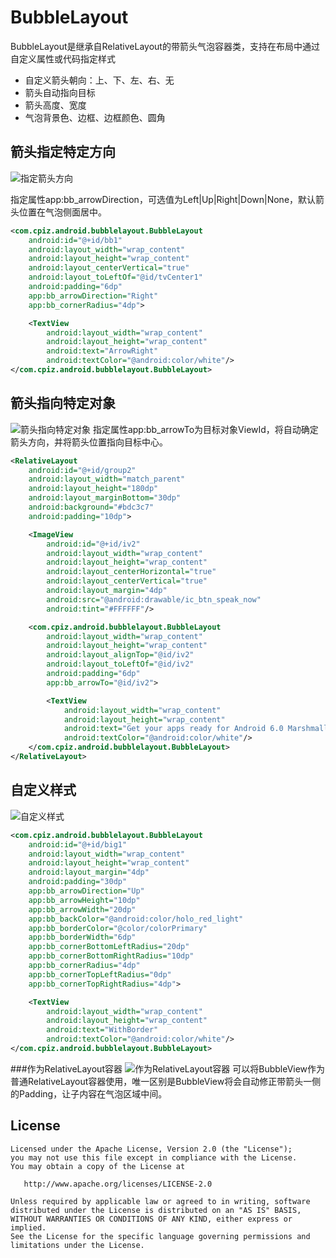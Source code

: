# BubbleLayout
BubbleLayout是继承自RelativeLayout的带箭头气泡容器类，支持在布局中通过自定义属性或代码指定样式

* 自定义箭头朝向：上、下、左、右、无
* 箭头自动指向目标
* 箭头高度、宽度
* 气泡背景色、边框、边框颜色、圆角

箭头指定特定方向
-------
![指定箭头方向](https://raw.githubusercontent.com/cpiz/BubbleLayout/master/screenshots/1.png)

指定属性app:bb_arrowDirection，可选值为Left|Up|Right|Down|None，默认箭头位置在气泡侧面居中。

```XML
<com.cpiz.android.bubblelayout.BubbleLayout
    android:id="@+id/bb1"
    android:layout_width="wrap_content"
    android:layout_height="wrap_content"
    android:layout_centerVertical="true"
    android:layout_toLeftOf="@id/tvCenter1"
    android:padding="6dp"
    app:bb_arrowDirection="Right"
    app:bb_cornerRadius="4dp">

    <TextView
        android:layout_width="wrap_content"
        android:layout_height="wrap_content"
        android:text="ArrowRight"
        android:textColor="@android:color/white"/>
</com.cpiz.android.bubblelayout.BubbleLayout>
```

箭头指向特定对象
-------
![箭头指向特定对象](https://raw.githubusercontent.com/cpiz/BubbleLayout/master/screenshots/2.png)
指定属性app:bb_arrowTo为目标对象ViewId，将自动确定箭头方向，并将箭头位置指向目标中心。

```XML
<RelativeLayout
    android:id="@+id/group2"
    android:layout_width="match_parent"
    android:layout_height="180dp"
    android:layout_marginBottom="30dp"
    android:background="#bdc3c7"
    android:padding="10dp">

    <ImageView
        android:id="@+id/iv2"
        android:layout_width="wrap_content"
        android:layout_height="wrap_content"
        android:layout_centerHorizontal="true"
        android:layout_centerVertical="true"
        android:layout_margin="4dp"
        android:src="@android:drawable/ic_btn_speak_now"
        android:tint="#FFFFFF"/>

    <com.cpiz.android.bubblelayout.BubbleLayout
        android:layout_width="wrap_content"
        android:layout_height="wrap_content"
        android:layout_alignTop="@id/iv2"
        android:layout_toLeftOf="@id/iv2"
        android:padding="6dp"
        app:bb_arrowTo="@id/iv2">

        <TextView
            android:layout_width="wrap_content"
            android:layout_height="wrap_content"
            android:text="Get your apps ready for Android 6.0 Marshmallow! "
            android:textColor="@android:color/white"/>
    </com.cpiz.android.bubblelayout.BubbleLayout>
</RelativeLayout>
```

自定义样式
-------
![自定义样式](https://raw.githubusercontent.com/cpiz/BubbleLayout/master/screenshots/3.png)

```XML
<com.cpiz.android.bubblelayout.BubbleLayout
    android:id="@+id/big1"
    android:layout_width="wrap_content"
    android:layout_height="wrap_content"
    android:layout_margin="4dp"
    android:padding="30dp"
    app:bb_arrowDirection="Up"
    app:bb_arrowHeight="10dp"
    app:bb_arrowWidth="20dp"
    app:bb_backColor="@android:color/holo_red_light"
    app:bb_borderColor="@color/colorPrimary"
    app:bb_borderWidth="6dp"
    app:bb_cornerBottomLeftRadius="20dp"
    app:bb_cornerBottomRightRadius="10dp"
    app:bb_cornerRadius="4dp"
    app:bb_cornerTopLeftRadius="0dp"
    app:bb_cornerTopRightRadius="4dp">

    <TextView
        android:layout_width="wrap_content"
        android:layout_height="wrap_content"
        android:text="WithBorder"
        android:textColor="@android:color/white"/>
</com.cpiz.android.bubblelayout.BubbleLayout>
```

###作为RelativeLayout容器
![作为RelativeLayout容器](https://raw.githubusercontent.com/cpiz/BubbleLayout/master/screenshots/4.png)
可以将BubbleView作为普通RelativeLayout容器使用，唯一区别是BubbleView将会自动修正带箭头一侧的Padding，让子内容在气泡区域中间。

License
-------

    Licensed under the Apache License, Version 2.0 (the "License");
    you may not use this file except in compliance with the License.
    You may obtain a copy of the License at

       http://www.apache.org/licenses/LICENSE-2.0

    Unless required by applicable law or agreed to in writing, software
    distributed under the License is distributed on an "AS IS" BASIS,
    WITHOUT WARRANTIES OR CONDITIONS OF ANY KIND, either express or implied.
    See the License for the specific language governing permissions and
    limitations under the License.